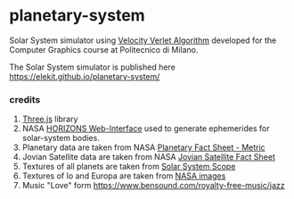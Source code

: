 # planetary-system

Solar System simulator using [Velocity Verlet Algorithm](https://en.wikipedia.org/wiki/Verlet_integration) developed for the Computer Graphics course at Politecnico di Milano.

The Solar System simulator is published here https://elekit.github.io/planetary-system/

### credits
1. [Three.js](https://threejs.org/) library
2. NASA [HORIZONS Web-Interface](https://ssd.jpl.nasa.gov/horizons.cgi#top) used to generate ephemerides for solar-system bodies.
3. Planetary data are taken from NASA [Planetary Fact Sheet - Metric](https://nssdc.gsfc.nasa.gov/planetary/factsheet/index.html)
4. Jovian Satellite data are taken from NASA [Jovian Satellite Fact Sheet](https://nssdc.gsfc.nasa.gov/planetary/factsheet/joviansatfact.html)
5. Textures of all planets are taken from [Solar System Scope](https://www.solarsystemscope.com/textures)
6. Textures of Io and Europa are taken from [NASA images](https://nasa3d.arc.nasa.gov/images)
7. Music "Love" form https://www.bensound.com/royalty-free-music/jazz


 
